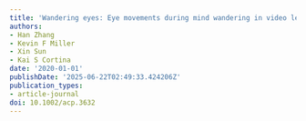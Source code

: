 ```yaml
---
title: 'Wandering eyes: Eye movements during mind wandering in video lectures'
authors:
- Han Zhang
- Kevin F Miller
- Xin Sun
- Kai S Cortina
date: '2020-01-01'
publishDate: '2025-06-22T02:49:33.424206Z'
publication_types:
- article-journal
doi: 10.1002/acp.3632
---
```

